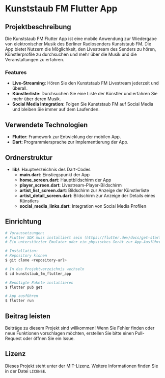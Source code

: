 # Kunststaub FM Flutter App

## Projektbeschreibung

Die Kunststaub FM Flutter App ist eine mobile Anwendung zur Wiedergabe von elektronischer Musik des Berliner Radiosenders Kunststaub FM. Die App bietet Nutzern die Möglichkeit, den Livestream des Senders zu hören, Künstlerprofile zu durchsuchen und mehr über die Musik und die Veranstaltungen zu erfahren.

### Features
- **Live-Streaming**: Hören Sie den Kunststaub FM Livestream jederzeit und überall.
- **Künstlerliste**: Durchsuchen Sie eine Liste der Künstler und erfahren Sie mehr über deren Musik.
- **Social Media Integration**: Folgen Sie Kunststaub FM auf Social Media und bleiben Sie immer auf dem Laufenden.

## Verwendete Technologien
- **Flutter**: Framework zur Entwicklung der mobilen App.
- **Dart**: Programmiersprache zur Implementierung der App.

## Ordnerstruktur
- **lib/**: Hauptverzeichnis des Dart-Codes
    - **main.dart**: Einstiegspunkt der App
    - **home_screen.dart**: Hauptbildschirm der App
    - **player_screen.dart**: Livestream-Player-Bildschirm
    - **artist_list_screen.dart**: Bildschirm zur Anzeige der Künstlerliste
    - **artist_detail_screen.dart**: Bildschirm zur Anzeige der Details eines Künstlers
    - **social_media_links.dart**: Integration von Social Media Profilen

## Einrichtung
```bash
# Voraussetzungen:
# Flutter SDK muss installiert sein (https://flutter.dev/docs/get-started/install).
# Ein unterstützter Emulator oder ein physisches Gerät zur App-Ausführung.

# Installation:
# Repository klonen
$ git clone <repository-url>

# In das Projektverzeichnis wechseln
$ cd kunststaub_fm_flutter_app

# Benötigte Pakete installieren
$ flutter pub get

# App ausführen
$ flutter run
```

## Beitrag leisten
Beiträge zu diesem Projekt sind willkommen! Wenn Sie Fehler finden oder neue Funktionen vorschlagen möchten, erstellen Sie bitte einen Pull-Request oder öffnen Sie ein Issue.

## Lizenz
Dieses Projekt steht unter der MIT-Lizenz. Weitere Informationen finden Sie in der Datei `LICENSE`.
